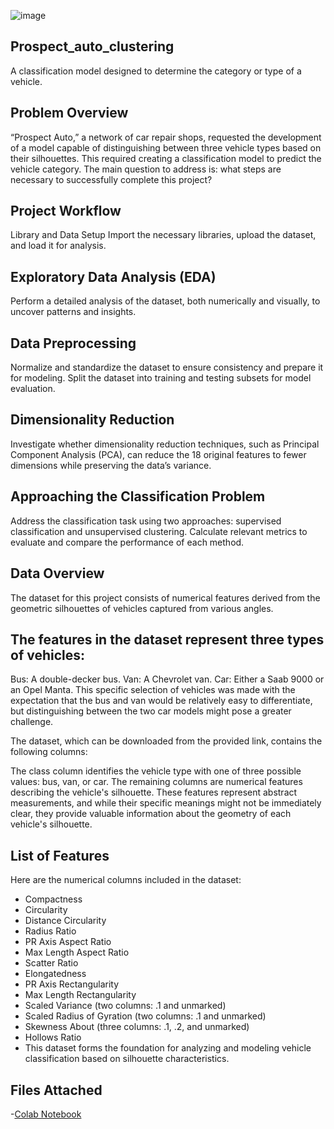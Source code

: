 ![image](https://github.com/user-attachments/assets/43097e2e-29cb-4562-87a6-e6541f390625)


## Prospect_auto_clustering
A classification model designed to determine the category or type of a vehicle.

## Problem Overview
“Prospect Auto,” a network of car repair shops, requested the development of a model capable of distinguishing between three vehicle types based on their silhouettes. This required creating a classification model to predict the vehicle category. The main question to address is: what steps are necessary to successfully complete this project?

## Project Workflow
Library and Data Setup
Import the necessary libraries, upload the dataset, and load it for analysis.

## Exploratory Data Analysis (EDA)
Perform a detailed analysis of the dataset, both numerically and visually, to uncover patterns and insights.

## Data Preprocessing
Normalize and standardize the dataset to ensure consistency and prepare it for modeling. Split the dataset into training and testing subsets for model evaluation.

## Dimensionality Reduction
Investigate whether dimensionality reduction techniques, such as Principal Component Analysis (PCA), can reduce the 18 original features to fewer dimensions while preserving the data’s variance.

## Approaching the Classification Problem
Address the classification task using two approaches: supervised classification and unsupervised clustering. Calculate relevant metrics to evaluate and compare the performance of each method.

## Data Overview
The dataset for this project consists of numerical features derived from the geometric silhouettes of vehicles captured from various angles.

## The features in the dataset represent three types of vehicles:

Bus: A double-decker bus.
Van: A Chevrolet van.
Car: Either a Saab 9000 or an Opel Manta.
This specific selection of vehicles was made with the expectation that the bus and van would be relatively easy to differentiate, but distinguishing between the two car models might pose a greater challenge.

The dataset, which can be downloaded from the provided link, contains the following columns:

The class column identifies the vehicle type with one of three possible values: bus, van, or car.
The remaining columns are numerical features describing the vehicle's silhouette. These features represent abstract measurements, and while their specific meanings might not be immediately clear, they provide valuable information about the geometry of each vehicle's silhouette.

## List of Features

Here are the numerical columns included in the dataset:

* Compactness
* Circularity
* Distance Circularity
* Radius Ratio
* PR Axis Aspect Ratio
* Max Length Aspect Ratio
* Scatter Ratio
* Elongatedness
* PR Axis Rectangularity
* Max Length Rectangularity
* Scaled Variance (two columns: .1 and unmarked)
* Scaled Radius of Gyration (two columns: .1 and unmarked)
* Skewness About (three columns: .1, .2, and unmarked)
* Hollows Ratio
* This dataset forms the foundation for analyzing and modeling vehicle classification based on silhouette characteristics.

## Files Attached

-[Colab Notebook](https://colab.research.google.com/drive/1cX_UFFYLrmV87AEKBtnWU9e0t_Hqs62E?usp=sharing)
